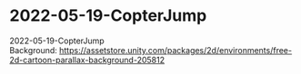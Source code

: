 # 2022-05-19-CopterJump
2022-05-19-CopterJump
<br>
Background: https://assetstore.unity.com/packages/2d/environments/free-2d-cartoon-parallax-background-205812
